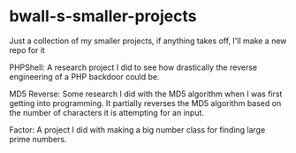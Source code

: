 bwall-s-smaller-projects
========================

Just a collection of my smaller projects, if anything takes off, I'll make a new repo for it

PHPShell: A research project I did to see how drastically the reverse engineering of a PHP backdoor could be.

MD5 Reverse: Some research I did with the MD5 algorithm when I was first getting into programming.  It partially reverses the MD5 algorithm based on the number of characters it is attempting for an input.

Factor: A project I did with making a big number class for finding large prime numbers.